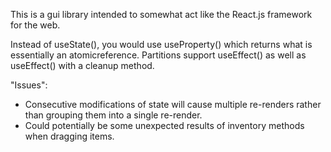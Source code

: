 This is a gui library intended to somewhat act like the React.js framework for the web.

Instead of useState(), you would use useProperty() which returns what is essentially an atomicreference.
Partitions support useEffect() as well as useEffect() with a cleanup method.

"Issues":
- Consecutive modifications of state will cause multiple re-renders rather than grouping them into a single re-render.
- Could potentially be some unexpected results of inventory methods when dragging items.